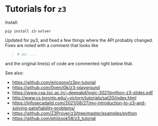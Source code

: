 # Tutorials for `z3`

Install:

`pip install z3-solver`

Updated for py3, and fixed a few things where the API probably changed. Fixes are noted with a comment that looks like

> ```python
> # av: ...
> ```

and the original line(s) of code are commented right below that.

See also:

* https://github.com/ericpony/z3py-tutorial
* https://github.com/0vercl0k/z3-playground
* https://www.csa.iisc.ac.in/~deepakd/logic-2021/python-z3-slides.pdf
* http://www.cs.toronto.edu/~victorn/tutorials/sat20/index.html
* https://infosecadalid.com/2021/08/27/my-introduction-to-z3-and-solving-satisfiability-problems/
* https://github.com/Z3Prover/z3/tree/master/examples/python
* https://github.com/philzook58/z3_tutorial
